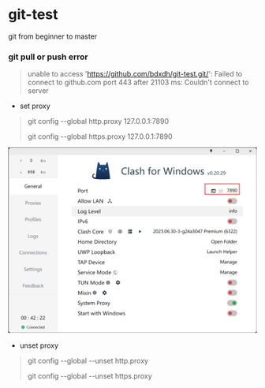 # git-test
git from beginner to master

### git pull or push error
>unable to access 'https://github.com/bdxdh/git-test.git/': Failed to connect to github.com port 443 after 21103 ms: Couldn't connect to server

* set proxy
>git config --global http.proxy 127.0.0.1:7890
>
>git config --global https.proxy 127.0.0.1:7890

![img.png](img.png)

* unset proxy
>git config --global --unset http.proxy
>
>git config --global --unset https.proxy